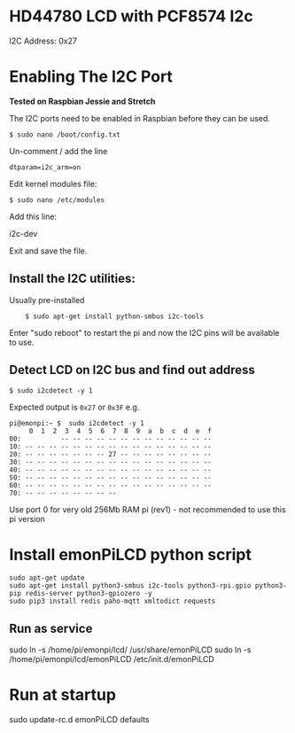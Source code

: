 # HD44780 LCD with PCF8574 I2c

I2C Address: 0x27


# Enabling The I2C Port

**Tested on Raspbian Jessie and Stretch**

The I2C ports need to be enabled in Raspbian before they can be used.

	$ sudo nano /boot/config.txt

Un-comment / add the line

	dtparam=i2c_arm=on

Edit kernel modules file:

	$ sudo nano /etc/modules

Add this line:

i2c-dev

Exit and save the file.

## Install the I2C utilities:

Usually pre-installed

		$ sudo apt-get install python-smbus i2c-tools

Enter "sudo reboot" to restart the pi and now the I2C pins will be available to use.


## Detect LCD on I2C bus and find out address

	$ sudo i2cdetect -y 1

Expected output is `0x27` or `0x3F` e.g.

```
pi@emonpi:~ $  sudo i2cdetect -y 1
     0  1  2  3  4  5  6  7  8  9  a  b  c  d  e  f
00:          -- -- -- -- -- -- -- -- -- -- -- -- -- 
10: -- -- -- -- -- -- -- -- -- -- -- -- -- -- -- -- 
20: -- -- -- -- -- -- -- 27 -- -- -- -- -- -- -- -- 
30: -- -- -- -- -- -- -- -- -- -- -- -- -- -- -- -- 
40: -- -- -- -- -- -- -- -- -- -- -- -- -- -- -- -- 
50: -- -- -- -- -- -- -- -- -- -- -- -- -- -- -- -- 
60: -- -- -- -- -- -- -- -- -- -- -- -- -- -- -- -- 
70: -- -- -- -- -- -- -- --   
```

Use port 0 for very old 256Mb RAM pi (rev1) - not recommended to use this pi version

# Install emonPiLCD python script

```
sudo apt-get update
sudo apt-get install python3-smbus i2c-tools python3-rpi.gpio python3-pip redis-server python3-gpiozero -y
sudo pip3 install redis paho-mqtt xmltodict requests
```

## Run as service

sudo ln -s /home/pi/emonpi/lcd/ /usr/share/emonPiLCD
sudo ln -s /home/pi/emonpi/lcd/emonPiLCD /etc/init.d/emonPiLCD

# Run at startup

sudo update-rc.d emonPiLCD defaults
